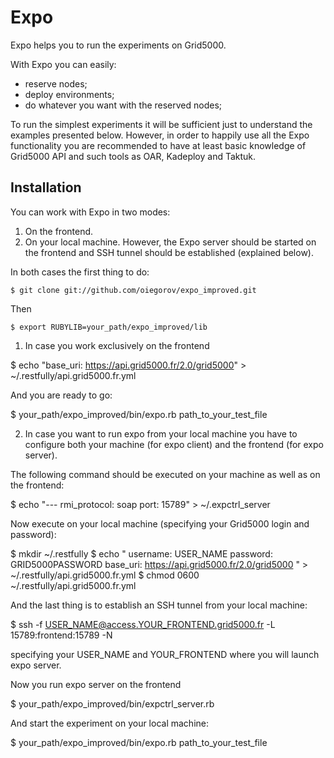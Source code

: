 # Expo
Expo helps you to run the experiments on Grid5000.

With Expo you can easily:

* reserve nodes;
* deploy environments;
* do whatever you want with the reserved nodes;

To run the simplest experiments it will be sufficient just to understand
the examples presented below. However, in order to happily use all the
Expo functionality you are recommended to have at least basic knowledge
of Grid5000 API and such tools as OAR, Kadeploy and Taktuk. 

## Installation

You can work with Expo in two modes:

1. On the frontend.
2. On your local machine. However, the Expo server should be started on
the frontend and SSH tunnel should be established (explained below).

In both cases the first thing to do:

    $ git clone git://github.com/oiegorov/expo_improved.git

Then

    $ export RUBYLIB=your_path/expo_improved/lib

1. In case you work exclusively on the frontend

  $ echo "base_uri: https://api.grid5000.fr/2.0/grid5000" > ~/.restfully/api.grid5000.fr.yml

And you are ready to go:

  $ your_path/expo_improved/bin/expo.rb path_to_your_test_file

2. In case you want to run expo from your local machine you have to
configure both your machine (for expo client) and the frontend (for expo
server).

The following command should be executed on your machine as well as on the
frontend:

  $ echo "---
  rmi_protocol: soap
  port: 15789" > ~/.expctrl_server

Now execute on your local machine (specifying your Grid5000 login and
password):

  $ mkdir ~/.restfully
  $ echo "
  username: USER_NAME
  password: GRID5000PASSWORD
  base_uri: https://api.grid5000.fr/2.0/grid5000
  " > ~/.restfully/api.grid5000.fr.yml
  $ chmod 0600 ~/.restfully/api.grid5000.fr.yml

And the last thing is to establish an SSH tunnel from your local machine:

  $ ssh -f USER_NAME@access.YOUR_FRONTEND.grid5000.fr -L 15789:frontend:15789 -N

specifying your USER_NAME and YOUR_FRONTEND where you will launch expo
server.

Now you run expo server on the frontend
  
  $ your_path/expo_improved/bin/expctrl_server.rb

And start the experiment on your local machine:

  $ your_path/expo_improved/bin/expo.rb path_to_your_test_file


